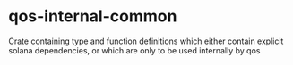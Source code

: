 # qos-internal-common

Crate containing type and function definitions which either contain explicit solana dependencies, or which are only to be used internally by qos